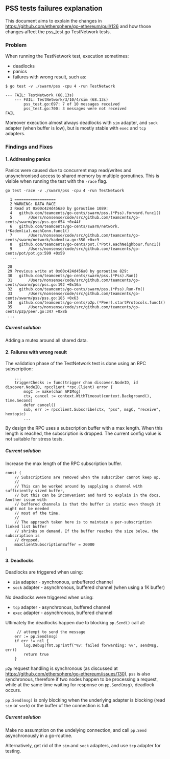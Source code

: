 ## PSS tests failures explanation

This document aims to explain the changes in https://github.com/ethersphere/go-ethereum/pull/126 and how those changes affect the pss_test.go TestNetwork tests.

### Problem

When running the TestNetwork test, execution sometimes:

* deadlocks
* panics
* failures with wrong result, such as:

```
$ go test -v ./swarm/pss -cpu 4 -run TestNetwork
```

```
--- FAIL: TestNetwork (68.13s)
    --- FAIL: TestNetwork/3/10/4/sim (68.13s)
        pss_test.go:697: 7 of 10 messages received
        pss_test.go:700: 3 messages were not received
FAIL
```

Moreover execution almost always deadlocks with `sim` adapter, and `sock` adapter (when buffer is low), but is mostly stable with `exec` and `tcp` adapters.

### Findings and Fixes

#### 1. Addressing panics

Panics were caused due to concurrent map read/writes and unsynchronised access to shared memory by multiple goroutines. This is visible when running the test with the `-race` flag.

```
go test -race -v ./swarm/pss -cpu 4 -run TestNetwork

  1 ==================
  2 WARNING: DATA RACE
  3 Read at 0x00c424d456a0 by goroutine 1089:
  4   github.com/teamcents/go-cents/swarm/pss.(*Pss).forward.func1()
  5       /Users/nonsense/code/src/github.com/teamcents/go-cents/swarm/pss/pss.go:654 +0x44f
  6   github.com/teamcents/go-cents/swarm/network.(*Kademlia).eachConn.func1()
  7       /Users/nonsense/code/src/github.com/teamcents/go-cents/swarm/network/kademlia.go:350 +0xc9
  8   github.com/teamcents/go-cents/pot.(*Pot).eachNeighbour.func1()
  9       /Users/nonsense/code/src/github.com/teamcents/go-cents/pot/pot.go:599 +0x59
  ...

 28
 29 Previous write at 0x00c424d456a0 by goroutine 829:
 30   github.com/teamcents/go-cents/swarm/pss.(*Pss).Run()
 31       /Users/nonsense/code/src/github.com/teamcents/go-cents/swarm/pss/pss.go:192 +0x16a
 32   github.com/teamcents/go-cents/swarm/pss.(*Pss).Run-fm()
 33       /Users/nonsense/code/src/github.com/teamcents/go-cents/swarm/pss/pss.go:185 +0x63
 34   github.com/teamcents/go-cents/p2p.(*Peer).startProtocols.func1()
 35       /Users/nonsense/code/src/github.com/teamcents/go-cents/p2p/peer.go:347 +0x8b
 ...
```

##### Current solution

Adding a mutex around all shared data.

#### 2. Failures with wrong result

The validation phase of the TestNetwork test is done using an RPC subscription:

```
    ...
	triggerChecks := func(trigger chan discover.NodeID, id discover.NodeID, rpcclient *rpc.Client) error {
		msgC := make(chan APIMsg)
		ctx, cancel := context.WithTimeout(context.Background(), time.Second)
		defer cancel()
		sub, err := rpcclient.Subscribe(ctx, "pss", msgC, "receive", hextopic)
		...
```

By design the RPC uses a subscription buffer with a max length. When this length is reached, the subscription is dropped. The current config value is not suitable for stress tests.

##### Current solution

Increase the max length of the RPC subscription buffer.

```
const (
	// Subscriptions are removed when the subscriber cannot keep up.
	//
	// This can be worked around by supplying a channel with sufficiently sized buffer,
	// but this can be inconvenient and hard to explain in the docs. Another issue with
	// buffered channels is that the buffer is static even though it might not be needed
	// most of the time.
	//
	// The approach taken here is to maintain a per-subscription linked list buffer
	// shrinks on demand. If the buffer reaches the size below, the subscription is
	// dropped.
	maxClientSubscriptionBuffer = 20000
)
```

#### 3. Deadlocks

Deadlocks are triggered when using:
* `sim` adapter - synchronous, unbuffered channel
* `sock` adapter - asynchronous, buffered channel (when using a 1K buffer)

No deadlocks were triggered when using:
* `tcp` adapter - asynchronous, buffered channel
* `exec` adapter - asynchronous, buffered channel

Ultimately the deadlocks happen due to blocking `pp.Send()` call at:

 		 // attempt to send the message
  		err := pp.Send(msg)
  		if err != nil {
  			log.Debug(fmt.Sprintf("%v: failed forwarding: %v", sendMsg, err))
  			return true
  		}

 `p2p` request handling is synchronous (as discussed at https://github.com/ethersphere/go-ethereum/issues/130), `pss` is also synchronous, therefore if two nodes happen to be processing a request, while at the same time waiting for response on `pp.Send(msg)`, deadlock occurs.
 
 `pp.Send(msg)` is only blocking when the underlying adapter is blocking (read `sim` or `sock`) or the buffer of the connection is full.
 
##### Current solution

Make no assumption on the undelying connection, and call `pp.Send` asynchronously in a go-routine.

Alternatively, get rid of the `sim` and `sock` adapters, and use `tcp` adapter for testing.
